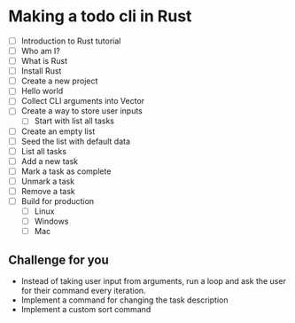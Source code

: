 # Making a todo cli in Rust

* [ ] Introduction to Rust tutorial
* [ ] Who am I?
* [ ] What is Rust
* [ ] Install Rust
* [ ] Create a new project
* [ ] Hello world
* [ ] Collect CLI arguments into Vector
* [ ] Create a way to store user inputs
  * [ ] Start with list all tasks
* [ ] Create an empty list
* [ ] Seed the list with default data
* [ ] List all tasks
* [ ] Add a new task
* [ ] Mark a task as complete
* [ ] Unmark a task
* [ ] Remove a task
* [ ] Build for production
  * [ ] Linux
  * [ ] Windows
  * [ ] Mac

## Challenge for you

* Instead of taking user input from arguments, run a loop and ask the user for their command every iteration.
* Implement a command for changing the task description
* Implement a custom sort command